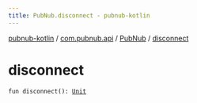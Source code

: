 ```yaml
---
title: PubNub.disconnect - pubnub-kotlin
---
```


[pubnub-kotlin](../../index.html) / [com.pubnub.api](../index.html) / [PubNub](index.html) / [disconnect](./disconnect.html)

# disconnect

`fun disconnect(): `[`Unit`](https://kotlinlang.org/api/latest/jvm/stdlib/kotlin/-unit/index.html)